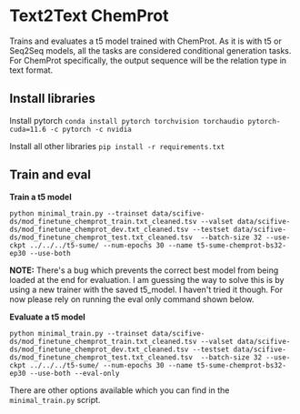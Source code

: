 # Text2Text ChemProt
Trains and evaluates a t5 model trained with ChemProt. As it is with t5 or Seq2Seq models, all the tasks are considered conditional generation tasks. For ChemProt specifically, the output sequence will be the relation type in text format.

## Install libraries

Install pytorch
`conda install pytorch torchvision torchaudio pytorch-cuda=11.6 -c pytorch -c nvidia`

Install all other libraries
`pip install -r requirements.txt`

## Train and eval

**Train a t5 model**
```
python minimal_train.py --trainset data/scifive-ds/mod_finetune_chemprot_train.txt_cleaned.tsv --valset data/scifive-ds/mod_finetune_chemprot_dev.txt_cleaned.tsv --testset data/scifive-ds/mod_finetune_chemprot_test.txt_cleaned.tsv  --batch-size 32 --use-ckpt ../../../t5-sume/ --num-epochs 30 --name t5-sume-chemprot-bs32-ep30 --use-both
```

**NOTE:** There's a bug which prevents the correct best model from being loaded at the end for evaluation. I am guessing the way to solve this is by using a new trainer with the saved t5_model. I haven't tried it though. For now please rely on running the eval only command shown below.

**Evaluate a t5 model**
```
python minimal_train.py --trainset data/scifive-ds/mod_finetune_chemprot_train.txt_cleaned.tsv --valset data/scifive-ds/mod_finetune_chemprot_dev.txt_cleaned.tsv --testset data/scifive-ds/mod_finetune_chemprot_test.txt_cleaned.tsv  --batch-size 32 --use-ckpt ../../../t5-sume/ --num-epochs 30 --name t5-sume-chemprot-bs32-ep30 --use-both --eval-only
```

There are other options available which you can find in the `minimal_train.py` script.
